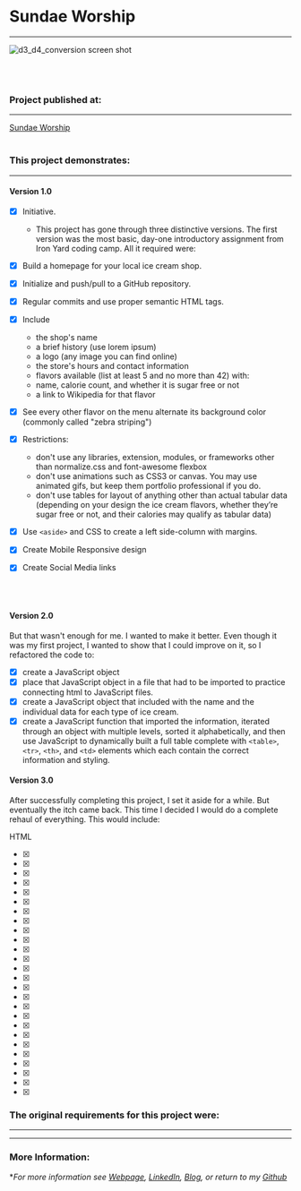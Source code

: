 # Sundae Worship
---

![d3_d4_conversion screen shot](https://cloud.githubusercontent.com/assets/11747875/20286878/3dfed1d8-aa86-11e6-99dd-981ea0a6db9f.png)

<br/>
<br/>

### Project published at: 
---

[Sundae Worship](https://trrapp12.github.io/Sundae-Worship/)
<br/>
<br/>

### This project demonstrates:
---
#### Version 1.0
- [x] Initiative.  
  * This project has gone through three distinctive versions.  The first version was the most basic, day-one introductory assignment from Iron Yard coding camp. All it required were: 
  
- [x] Build a homepage for your local ice cream shop. 
- [x] Initialize and push/pull to a GitHub repository.
- [x] Regular commits and use proper semantic HTML tags.
- [x] Include 
  * the shop's name
  * a brief history (use lorem ipsum)
  * a logo (any image you can find online)
  * the store's hours and contact information
  * flavors available (list at least 5 and no more than 42) with:
  * name, calorie count, and whether it is sugar free or not
  * a link to Wikipedia for that flavor
- [x] See every other flavor on the menu alternate its background color (commonly called "zebra striping")
- [x] Restrictions:
  * don't use any libraries, extension, modules, or frameworks other than normalize.css and font-awesome flexbox
  * don't use animations such as CSS3 or canvas.  You may use animated gifs, but keep them portfolio professional if you do.
  * don't use tables for layout of anything other than actual tabular data (depending on your design the ice cream flavors, whether they’re sugar free or not, and their calories may qualify as tabular data)
- [x] Use ```<aside>``` and CSS to create a left side-column with margins.
- [x] Create Mobile Responsive design
- [x] Create Social Media links
<br/>
<br/>

#### Version 2.0

But that wasn't enough for me.  I wanted to make it better.  Even though it was my first project, I wanted to show that I could improve on it, so I refactored the code to:

 - [x] create a JavaScript object 
 - [x] place that JavaScript object in a file that had to be imported to practice connecting html to JavaScript files.  
 - [x] create a JavaScript object that included with the name and the individual data for each type of ice cream.
 - [x] create a JavaScript function that imported the information, iterated through an object with multiple levels, sorted it alphabetically, and then use JavaScript to dynamically built a full table complete with `<table>`, `<tr>`, `<th>`, and `<td>` elements which each contain the correct information and styling.
 
#### Version 3.0

After successfully completing this project, I set it aside for a while.  But eventually the itch came back.  This time I decided I would do a complete rehaul of everything.  This would include: 

HTML

-[x]
-[x]
-[x]
-[x]
-[x]
-[x]
-[x]
-[x]
-[x]
-[x]
-[x]
-[x]
-[x]
-[x]
-[x]
-[x]
-[x]
-[x]
-[x]
-[x]
-[x]
-[x]
-[x]
-[x]
-[x]
-[x]

### The original requirements for this project were:
---



---
### More Information: 
\**For more information see [Webpage](http://web-karma.org), [LinkedIn](https://www.linkedin.com/in/trevor-rapp-042a1037), [Blog](http://web-karma.net), or return to my [Github](https://github.com/trrapp12)*
